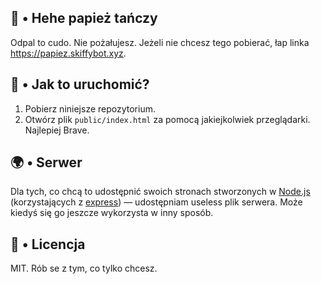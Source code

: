 ## 🧀 • Hehe papież tańczy
Odpal to cudo. Nie pożałujesz. Jeżeli nie chcesz tego pobierać, łap linka https://papiez.skiffybot.xyz.

## 🍰 • Jak to uruchomić?
1. Pobierz niniejsze repozytorium.  
2. Otwórz plik `public/index.html` za pomocą jakiejkolwiek przeglądarki. Najlepiej Brave.

## 🌍 • Serwer
Dla tych, co chcą to udostępnić swoich stronach stworzonych w [Node.js](https://nodejs.org/en) (korzystających z [express](https://www.npmjs.com/package/express)) — udostępniam useless plik serwera. Może kiedyś się go jeszcze wykorzysta w inny sposób.

## 📃 • Licencja
MIT. Rób se z tym, co tylko chcesz.